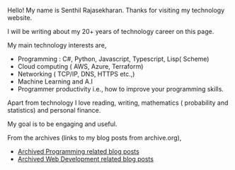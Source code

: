 Hello! My name is Senthil Rajasekharan. Thanks for visiting my technology website. 

I will be writing about my 20+ years of technology career on this page.

My main technology interests are,

* Programming : C#, Python, Javascript, Typescript, Lisp( Scheme)
* Cloud computing ( AWS, Azure, Terraform)
* Networking ( TCP/IP, DNS, HTTPS etc.,)
* Machine Learning and A.I
* Programmer productivity i.e., how to improve your programming skills.

Apart from technology I love reading, writing, mathematics ( probability and statistics) and personal finance.

My goal is to be engaging and useful.

From the archives (links to my blog posts from archive.org),
  * [Archived Programming related blog posts](https://web.archive.org/web/20141107130836/http://blog.rajasekharan.com/category/programming/ "Posts under Programming category")
  * [Archived Web Development related blog posts](https://web.archive.org/web/20141119082154/http://blog.rajasekharan.com/category/technology/web-development/ "Posts undet Web Development category")  

<!--
**senthilrajasek/senthilrajasek** is a ✨ _special_ ✨ repository because its `README.md` (this file) appears on your GitHub profile.

Here are some ideas to get you started:

- 🔭 I’m currently working on ...
- 🌱 I’m currently learning ...
- 👯 I’m looking to collaborate on ...
- 🤔 I’m looking for help with ...
- 💬 Ask me about ...
- 📫 How to reach me: ...
- 😄 Pronouns: ...
- ⚡ Fun fact: ...
-->
